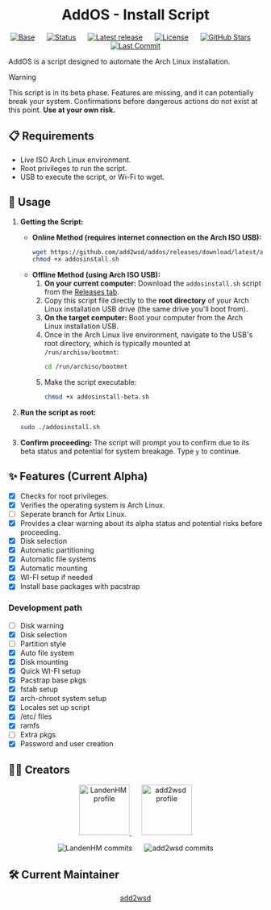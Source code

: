 <h1 align="center">AddOS - Install Script</h1>
<p align="center">
  <a href="https://github.com/add2wsd/addos/tree/main"><img src="https://img.shields.io/badge/base-Arch_Linux-blue?style=flat-square" alt="Base"></a>
    &nbsp;&nbsp;&nbsp;&nbsp;
  <a href="https://github.com/add2wsd/addos"><img src="https://img.shields.io/badge/status-Beta-yellow?style=flat-square" alt="Status"></a>
    &nbsp;&nbsp;&nbsp;&nbsp;
  <a href="https://github.com/add2wsd/addos/releases"><img src="https://img.shields.io/github/v/release/add2wsd/addos?include_prereleases&style=flat-square" alt="Latest release"></a>
    &nbsp;&nbsp;&nbsp;&nbsp;
  <a href="https://github.com/add2wsd/addos/blob/main/LICENSE"><img src="https://img.shields.io/github/license/add2wsd/addos?style=flat-square" alt="License"></a>
    &nbsp;&nbsp;&nbsp;&nbsp;
  <a href="https://github.com/add2wsd/addos/stargazers"><img src="https://img.shields.io/github/stars/add2wsd/addos?style=flat-square&color=yellow" alt="GitHub Stars"></a>
    &nbsp;&nbsp;&nbsp;&nbsp;
  <a href="https://github.com/add2wsd/addos/commits/main"><img src="https://img.shields.io/github/last-commit/add2wsd/addos?style=flat-square" alt="Last Commit"></a>
</p>

AddOS is a script designed to automate the Arch Linux installation.

> [!WARNING]
> This script is in its beta phase. Features are missing, and it can potentially break your system. Confirmations before dangerous actions do not exist at this point. **Use at your own risk.**

## 📋 Requirements

*   Live ISO Arch Linux environment.
*   Root privileges to run the script.
*   USB to execute the script, or Wi-Fi to wget.

## 🚀 Usage

1.  **Getting the Script:**

    *   **Online Method (requires internet connection on the Arch ISO USB):**
        ```bash
        wget https://github.com/add2wsd/addos/releases/download/latest/addosinstall.sh
        chmod +x addosinstall.sh
        ```
    *   **Offline Method (using Arch ISO USB):**
        1.  **On your current computer:** Download the `addosinstall.sh` script from the [Releases tab](https://github.com/add2wsd/addos/releases).
        2.    Copy this script file directly to the **root directory** of your Arch Linux installation USB drive (the same drive you'll boot from).
        3.  **On the target computer:** Boot your computer from the Arch Linux installation USB.
        4.  Once in the Arch Linux live environment, navigate to the USB's root directory, which is typically mounted at `/run/archiso/bootmnt`:
            ```bash
            cd /run/archiso/bootmnt
            ```
        5.  Make the script executable:
            ```bash
            chmod +x addosinstall-beta.sh
            ```

2.  **Run the script as root:**
    ```bash
    sudo ./addosinstall.sh
    ```
3.  **Confirm proceeding:** The script will prompt you to confirm due to its beta status and potential for system breakage. Type `y` to continue.

## ✨ Features (Current Alpha)

- [X] Checks for root privileges.
- [X] Verifies the operating system is Arch Linux.
- [ ] Seperate branch for Artix Linux.
- [X] Provides a clear warning about its alpha status and potential risks before proceeding.
- [X] Disk selection
- [X] Automatic partitioning
- [X] Automatic file systems
- [X] Automatic mounting
- [X] WI-FI setup if needed
- [X] Install base packages with pacstrap

### Development path
- [ ] Disk warning
- [X] Disk selection
- [ ] Partition style
- [X] Auto file system
- [X] Disk mounting
- [X] Quick WI-FI setup
- [X] Pacstrap base pkgs
- [X] fstab setup
- [X] arch-chroot system setup
- [X] Locales set up script
- [X] /etc/ files
- [X] ramfs
- [ ] Extra pkgs 
- [X] Password and user creation

## 🧑‍💻 Creators

<p align="center">
  <a href="https://github.com/adevdoingdevthings">
    <img src="https://github.com/adevdoingdevthings.png" width="100px;" alt="LandenHM profile">
  </a>
  &nbsp;&nbsp;&nbsp;&nbsp;
  <a href="https://github.com/add2wsd">
    <img src="https://github.com/add2wsd.png" width="100px;" alt="add2wsd profile">
  </a>
</p>

<p align="center">
  <img src="https://img.shields.io/github/commit-activity/t/add2wsd/addos?authorFilter=adevdoingdevthings&style=flat-square&label=LandenHM%20commits" alt="LandenHM commits">
    &nbsp;&nbsp;&nbsp;&nbsp;
  <img src="https://img.shields.io/github/commit-activity/t/add2wsd/addos?authorFilter=add2wsd&style=flat-square&label=add2wsd%20commits" alt="add2wsd commits">
</p>

## 🛠️ Current Maintainer

<p align="center">
  <a href="https://github.com/add2wsd">add2wsd</a>
</p>
